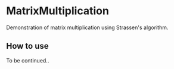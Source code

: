 # MatrixMultiplication

Demonstration of matrix multiplication using Strassen's algorithm.

<h2> How to use</h2>

To be continued..

